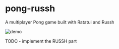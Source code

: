 # pong-russh

A multiplayer Pong game built with Ratatui and Russh

![demo](https://github.com/joshka/pong-russh/assets/381361/a1433172-44cc-4c58-8316-bd5702008e19)

TODO - implement the RUSSH part

